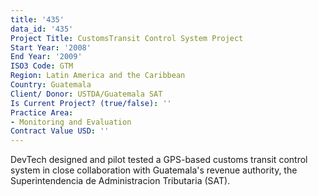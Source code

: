 ```yaml
---
title: '435'
data_id: '435'
Project Title: CustomsTransit Control System Project
Start Year: '2008'
End Year: '2009'
ISO3 Code: GTM
Region: Latin America and the Caribbean
Country: Guatemala
Client/ Donor: USTDA/Guatemala SAT
Is Current Project? (true/false): ''
Practice Area:
- Monitoring and Evaluation
Contract Value USD: ''
---
```


DevTech designed and pilot tested a GPS-based customs transit control system in close collaboration with Guatemala's revenue authority, the Superintendencia de Administracion Tributaria (SAT).